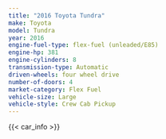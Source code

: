```yaml
---
title: "2016 Toyota Tundra"
make: Toyota
model: Tundra
year: 2016
engine-fuel-type: flex-fuel (unleaded/E85)
engine-hp: 381
engine-cylinders: 8
transmission-type: Automatic
driven-wheels: four wheel drive
number-of-doors: 4
market-category: Flex Fuel
vehicle-size: Large
vehicle-style: Crew Cab Pickup
---
```


{{< car_info >}}

